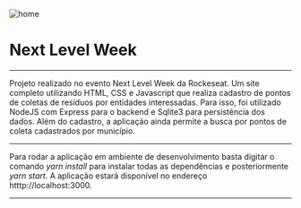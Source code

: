 ![home](https://github.com/Flavio-Vicentini/NextLevelWeek/blob/master/public/assets/home-readme2.png)
# Next Level Week

---

Projeto realizado no evento Next Level Week da Rockeseat. Um site completo utilizando HTML, CSS e Javascript que realiza cadastro de pontos de coletas de resíduos por entidades interessadas. Para isso, foi utilizado NodeJS com Express para o backend e Sqlite3 para persistência dos dados.
Além do cadastro, a aplicação ainda permite a busca por pontos de coleta cadastrados por município.

---

Para rodar a aplicação em ambiente de desenvolvimento basta digitar o comando *yarn install* para instalar todas as dependências e posteriormente *yarn start*.
A aplicação estará disponível no endereço htttp://localhost:3000.

---

